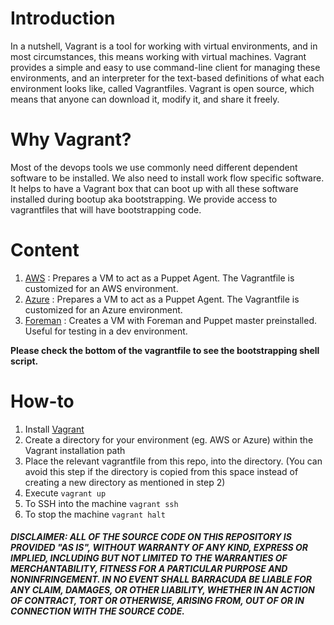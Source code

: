 # Introduction

In a nutshell, Vagrant is a tool for working with virtual environments, and in most circumstances, this means working with virtual machines. Vagrant provides a simple and easy to use command-line client for managing these environments, and an interpreter for the text-based definitions of what each environment looks like, called Vagrantfiles. Vagrant is open source, which means that anyone can download it, modify it, and share it freely.

# Why Vagrant?

Most of the devops tools we use commonly need different dependent software to be installed. We also need to install work flow specific software. It helps to have a Vagrant box that can boot up with all these software installed during bootup aka bootstrapping. We provide access to vagrantfiles that will have bootstrapping code.

# Content
1. [AWS](https://github.com/barracudanetworks/waf-automation/tree/master/vagrant/AWS) : Prepares a VM to act as a Puppet Agent. The Vagrantfile is customized for an AWS environment.
2. [Azure](https://github.com/barracudanetworks/waf-automation/tree/master/vagrant/Azure) : Prepares a VM to act as a Puppet Agent. The Vagrantfile is customized for an Azure environment.
3. [Foreman](https://github.com/barracudanetworks/waf-automation/tree/master/vagrant/Foreman) : Creates a VM with Foreman and Puppet master preinstalled. Useful for testing in a dev environment.

**Please check the bottom of the vagrantfile to see the bootstrapping shell script.**

# How-to

1. Install [Vagrant](https://www.vagrantup.com/docs/installation/)
2. Create a directory for your environment (eg. AWS or Azure) within the Vagrant installation path
3. Place the relevant vagrantfile from this repo, into the directory. (You can avoid this step if the directory is copied from this space instead of creating a new directory as mentioned in step 2)
4. Execute `vagrant up`
5. To SSH into the machine `vagrant ssh`
6. To stop the machine `vagrant halt`
 

##### DISCLAIMER: ALL OF THE SOURCE CODE ON THIS REPOSITORY IS PROVIDED "AS IS", WITHOUT WARRANTY OF ANY KIND, EXPRESS OR IMPLIED, INCLUDING BUT NOT LIMITED TO THE WARRANTIES OF MERCHANTABILITY, FITNESS FOR A PARTICULAR PURPOSE AND NONINFRINGEMENT. IN NO EVENT SHALL BARRACUDA BE LIABLE FOR ANY CLAIM, DAMAGES, OR OTHER LIABILITY, WHETHER IN AN ACTION OF CONTRACT, TORT OR OTHERWISE, ARISING FROM, OUT OF OR IN CONNECTION WITH THE SOURCE CODE. #####

